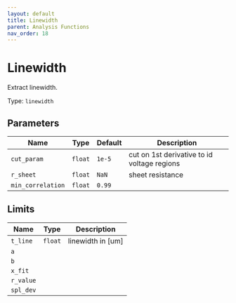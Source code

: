 ```yaml
---
layout: default
title: Linewidth
parent: Analysis Functions
nav_order: 18
---
```


# Linewidth

Extract linewidth.

Type: `linewidth`

## Parameters

| Name | Type | Default | Description |
|------|------|---------|-------------|
|`cut_param`| `float` | `1e-5` | cut on 1st derivative to id voltage regions |
|`r_sheet`| `float` | `NaN` | sheet resistance |
|`min_correlation`| `float` | `0.99` | |

## Limits

| Name | Type | Description |
|------|------|-------------|
|`t_line` | `float` | linewidth in [um]|
|`a` | | |
|`b` | | |
|`x_fit` | | |
|`r_value` | | |
|`spl_dev` | | |
